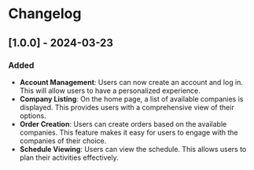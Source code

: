 # Changelog

## [1.0.0] - 2024-03-23
### Added
- **Account Management**: Users can now create an account and log in. This will allow users to have a personalized experience.
- **Company Listing**: On the home page, a list of available companies is displayed. This provides users with a comprehensive view of their options.
- **Order Creation**: Users can create orders based on the available companies. This feature makes it easy for users to engage with the companies of their choice.
- **Schedule Viewing**: Users can view the schedule. This allows users to plan their activities effectively.